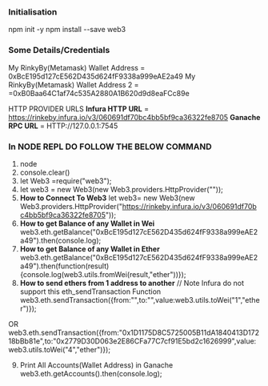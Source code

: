 ### Initialisation
npm init -y
npm install --save web3


### Some Details/Credentials
My RinkyBy(Metamask) Wallet Address = 0xBcE195d127cE562D435d624fF9338a999eAE2a49 
My RinkyBy(Metamask) Wallet Address 2 = =0xB0Baa64C1af74c535A2880A1B620d9d8eaFCc89e

HTTP PROVIDER URLS
**Infura HTTP URL** = https://rinkeby.infura.io/v3/060691df70bc4bb5bf9ca36322fe8705
**Ganache RPC URL** = HTTP://127.0.0.1:7545


### In NODE REPL DO FOLLOW THE BELOW COMMAND
1. node   
2. console.clear()
3. let Web3 =require("web3");
4. let web3 = new Web3(new Web3.providers.HttpProvider(""));
5. **How to Connect To Web3**
let web3= new Web3(new Web3.providers.HttpProvider("https://rinkeby.infura.io/v3/060691df70bc4bb5bf9ca36322fe8705"));
6. **How to get Balance of any Wallet in Wei**
web3.eth.getBalance("0xBcE195d127cE562D435d624fF9338a999eAE2a49").then(console.log);
7. **How to get Balance of any Wallet in Ether**
web3.eth.getBalance("0xBcE195d127cE562D435d624fF9338a999eAE2a49").then(function(result){console.log(web3.utils.fromWei(result,"ether"))});
8. **How to send ethers from 1 address to another** // Note Infura do not support this eth_sendTransaction Function
web3.eth.sendTransaction({from:"<fromaddress>",to:"<toaddress>",value:web3.utils.toWei("1","ether")});

OR
web3.eth.sendTransaction({from:"0x1D1175D8C5725005B11dA1840413D17218bBb81e",to:"0x2779D30D063e2E86CFa77C7cf91E5bd2c1626999",value:web3.utils.toWei("4","ether")});

9. Print All Accounts(Wallet Address) in Ganache
web3.eth.getAccounts().then(console.log);